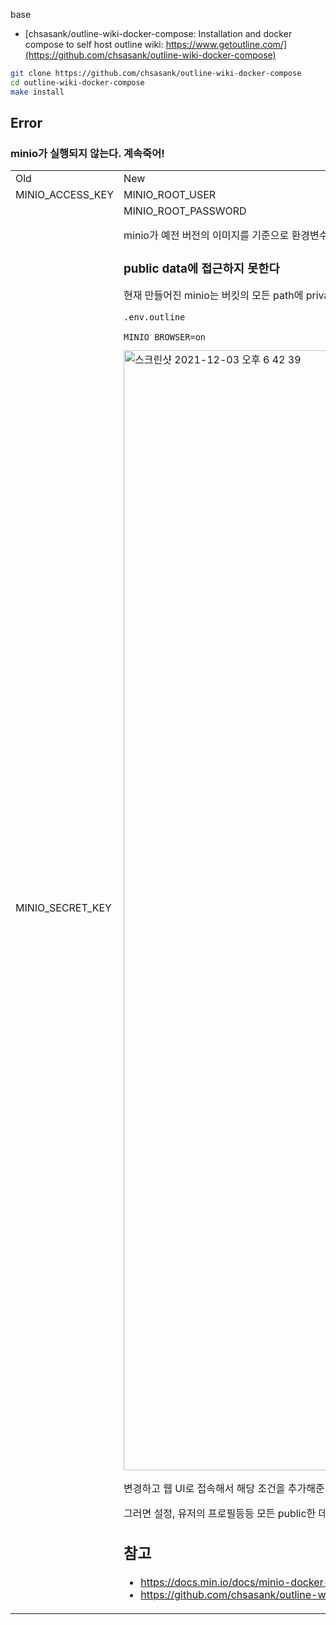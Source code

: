 base

- [chsasank/outline-wiki-docker-compose: Installation and docker compose to self host outline wiki: https://www.getoutline.com/](https://github.com/chsasank/outline-wiki-docker-compose)

```sh
git clone https://github.com/chsasank/outline-wiki-docker-compose
cd outline-wiki-docker-compose
make install
```

## Error

### minio가 실행되지 않는다. 계속죽어!

<table>
  <tr>
    <td>Old
    <td>New
  <tr>
    <td>MINIO_ACCESS_KEY
    <td>MINIO_ROOT_USER
  <tr>
    <td>MINIO_SECRET_KEY
    <td>MINIO_ROOT_PASSWORD

minio가 예전 버전의 이미지를 기준으로 환경변수를 만들어서 deprecated된 것들이 있다.
`docker logs`에 친절히 안내해줘서 알게되었다.
그래서 위처럼 새로운 환경변수로 넣어주고 실행한다.

### public data에 접근하지 못한다


현재 만들어진 minio는 버킷의 모든 path에 private하게 접근하는데 public한 접근도 필요하다

`.env.outline`
```
MINIO_BROWSER=on
```


<img width="1792" alt="스크린샷 2021-12-03 오후 6 42 39" src="https://user-images.githubusercontent.com/42893446/144581112-ce69d314-bf4a-4bf4-9685-f5244dad8b4c.png">

변경하고 웹 UI로 접속해서 해당 조건을 추가해준다.

그러면 설정, 유저의 프로필등등 모든 public한 데이터도 잘보여진다.

## 참고

- https://docs.min.io/docs/minio-docker-quickstart-guide.html
- https://github.com/chsasank/outline-wiki-docker-compose/issues/10#issuecomment-848697901